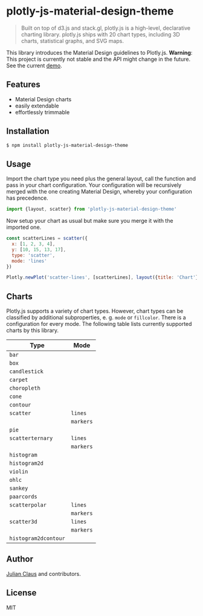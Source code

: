 # plotly-js-material-design-theme

> Built on top of d3.js and stack.gl, plotly.js is a high-level, declarative charting library. plotly.js ships with 20 
chart types, including 3D charts, statistical graphs, and SVG maps. 

This library introduces the Material Design guidelines to Plotly.js. **Warning**: This project is currently not stable 
and the API might change in the future. See the current 
[demo](https://ndabap.github.io/plotly-js-material-design-theme/).

## Features

- Material Design charts
- easily extendable
- effortlessly trimmable

## Installation

```bash
$ npm install plotly-js-material-design-theme 
```

## Usage

Import the chart type you need plus the general layout, call the function and pass in your chart configuration. Your 
configuration will be recursively merged with the one creating Material Design, whereby your configuration has 
precedence.

```js
import {layout, scatter} from 'plotly-js-material-design-theme'
```

Now setup your chart as usual but make sure you merge it with the imported one.

```js
const scatterLines = scatter({
  x: [1, 2, 3, 4],
  y: [10, 15, 13, 17],
  type: 'scatter',
  mode: 'lines'
})

Plotly.newPlot('scatter-lines', [scatterLines], layout({title: 'Chart'}))
```

## Charts

Plotly.js supports a variety of chart types. However, chart types can be classified by additional subproperties, e. g. 
`mode` or `fillcolor`. There is a configuration for every mode. The following table lists currently supported charts by 
this library.

| Type                  | Mode        |
|-----------------------|-------------|
| `bar`                 |             |
| `box`                 |             |
| `candlestick`         |             |
| `carpet`              |             |
| `choropleth`          |             |
| `cone`                |             |
| `contour`             |             |
| `scatter`             | `lines`     |
|                       | `markers`   |
| `pie`                 |             |
| `scatterternary`      | `lines`     |
|                       | `markers`   |
| `histogram`           |             |
| `histogram2d`         |             |
| `violin`              |             |
| `ohlc`                |             |
| `sankey`              |             |
| `paarcords`           |             |
| `scatterpolar`        | `lines`     |
|                       | `markers`   |
| `scatter3d`           | `lines`     |
|                       | `markers`   |   
| `histogram2dcontour`  |             |

## Author

[Julian Claus](https://www.julian-claus.de) and contributors.

## License

MIT
